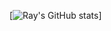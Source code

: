 [![Ray's GitHub stats](https://github-readme-stats.vercel.app/api?username=Fraxix&show_icons=true&theme=dracula)]


